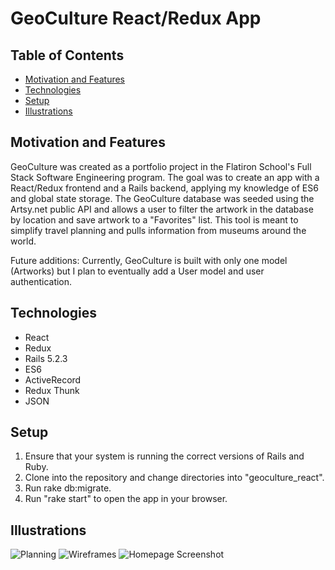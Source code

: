 # GeoCulture React/Redux App

## Table of Contents
* [Motivation and Features](#movtivation-and-features)
* [Technologies](#Technologies)
* [Setup](#Setup)
* [Illustrations](#Illustrations)

## Motivation and Features
GeoCulture was created as a portfolio project in the Flatiron School's Full Stack Software Engineering program.  The goal was to create an app with a React/Redux frontend and a Rails backend, applying my knowledge of ES6 and global state storage. The GeoCulture database was seeded using the Artsy.net public API and allows a user to filter the artwork in the database by location and save artwork to a "Favorites" list. This tool is meant to simplify travel planning and pulls information from museums around the world.

Future additions: Currently, GeoCulture is built with only one model (Artworks) but I plan to eventually add a User model and user authentication.

## Technologies

* React
* Redux
* Rails 5.2.3
* ES6
* ActiveRecord
* Redux Thunk
* JSON


## Setup

1. Ensure that your system is running the correct versions of Rails and Ruby.
2. Clone into the repository and change directories into "geoculture_react".
3. Run rake db:migrate.
4. Run "rake start" to open the app in your browser.

## Illustrations

![Planning](https://i.imgur.com/sgFJdyO.png)
![Wireframes](https://i.imgur.com/z9OXqKH.png)
![Homepage Screenshot](https://i.imgur.com/DKotuE8.png)
